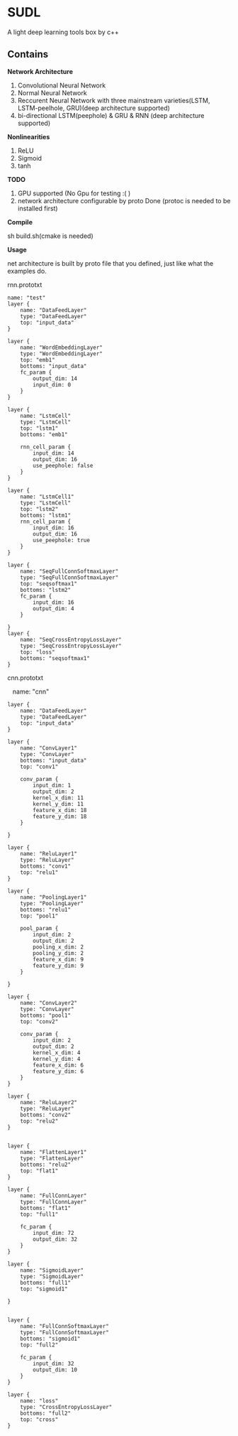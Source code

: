 # SUDL

A light deep learning tools box by c++

## Contains

**Network Architecture**
1. Convolutional Neural Network 
2. Normal Neural Network
3. Reccurent Neural Network with three mainstream varieties(LSTM, LSTM-peelhole, GRU)(deep architecture supported)
4. bi-directional LSTM(peephole) & GRU & RNN (deep architecture supported)

**Nonlinearities**
1. ReLU
2. Sigmoid
3. tanh

**TODO**
1. GPU supported (No Gpu for testing :( )
2. network architecture configurable by proto Done (protoc is needed to be installed first)

**Compile**

sh build.sh(cmake is needed)

**Usage**

net architecture is built by proto file that you defined, just like what the examples do.

rnn.prototxt

    name: "test"
    layer {
        name: "DataFeedLayer"
        type: "DataFeedLayer"
        top: "input_data"
    }

    layer {
        name: "WordEmbeddingLayer"
        type: "WordEmbeddingLayer"
        top: "emb1"
        bottoms: "input_data"
        fc_param {
            output_dim: 14
            input_dim: 0
        }
    }

    layer {
        name: "LstmCell"
        type: "LstmCell"
        top: "lstm1"
        bottoms: "emb1"

        rnn_cell_param {
            input_dim: 14
            output_dim: 16
            use_peephole: false
        }
    }

    layer {
        name: "LstmCell1"
        type: "LstmCell"
        top: "lstm2"
        bottoms: "lstm1"
        rnn_cell_param {
            input_dim: 16
            output_dim: 16
            use_peephole: true
        }
    }

    layer {
        name: "SeqFullConnSoftmaxLayer"
        type: "SeqFullConnSoftmaxLayer"
        top: "seqsoftmax1"
        bottoms: "lstm2"
        fc_param {
            input_dim: 16
            output_dim: 4
        }

    }
    layer {
        name: "SeqCrossEntropyLossLayer"
        type: "SeqCrossEntropyLossLayer"
        top: "loss"
        bottoms: "seqsoftmax1"
    }


cnn.prototxt

    name: "cnn"
    
    layer {
        name: "DataFeedLayer"
        type: "DataFeedLayer"
        top: "input_data"
    }

    layer {
        name: "ConvLayer1"
        type: "ConvLayer"
        bottoms: "input_data"
        top: "conv1"

        conv_param {
            input_dim: 1
            output_dim: 2
            kernel_x_dim: 11
            kernel_y_dim: 11
            feature_x_dim: 18
            feature_y_dim: 18
        }

    }

    layer {
        name: "ReluLayer1"
        type: "ReluLayer"
        bottoms: "conv1"
        top: "relu1"
    }

    layer {
        name: "PoolingLayer1"
        type: "PoolingLayer"
        bottoms: "relu1"
        top: "pool1"

        pool_param {
            input_dim: 2
            output_dim: 2
            pooling_x_dim: 2
            pooling_y_dim: 2
            feature_x_dim: 9
            feature_y_dim: 9
        }

    }

    layer {
        name: "ConvLayer2"
        type: "ConvLayer"
        bottoms: "pool1"
        top: "conv2"

        conv_param {
            input_dim: 2
            output_dim: 2
            kernel_x_dim: 4
            kernel_y_dim: 4
            feature_x_dim: 6
            feature_y_dim: 6
        }
    }

    layer {
        name: "ReluLayer2"
        type: "ReluLayer"
        bottoms: "conv2"
        top: "relu2"
    }


    layer {
        name: "FlattenLayer1"
        type: "FlattenLayer"
        bottoms: "relu2"
        top: "flat1"
    }

    layer {
        name: "FullConnLayer"
        type: "FullConnLayer"
        bottoms: "flat1"
        top: "full1"

        fc_param {
            input_dim: 72
            output_dim: 32
        }
    }

    layer {
        name: "SigmoidLayer"
        type: "SigmoidLayer"
        bottoms: "full1"
        top: "sigmoid1"

    }


    layer {
        name: "FullConnSoftmaxLayer"
        type: "FullConnSoftmaxLayer"
        bottoms: "sigmoid1"
        top: "full2"

        fc_param {
            input_dim: 32
            output_dim: 10
        }
    }

    layer {
        name: "loss"
        type: "CrossEntropyLossLayer"
        bottoms: "full2"
        top: "cross"
    }
